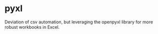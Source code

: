 # pyxl
Deviation of csv automation, but leveraging the openpyxl library for more robust workbooks in Excel. 

